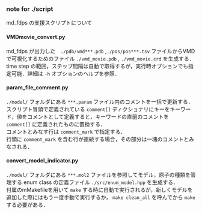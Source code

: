 ### note for ./script

md_fdps の支援スクリプトについて

#### VMDmovie_convert.py
md_fdps が出力した　`./pdb/vmd***.pdb` ,`./pos/pos***.tsv` ファイルからVMDで可視化するためのファイル `./vmd_movie.pdb` , `./vmd_movie.crd` を生成する．  
time step の範囲，ステップ間隔は自動で取得するが，実行時オプションでも指定可能．詳細は `-h` オプションのヘルプを参照．  


#### param_file_comment.py
`./model/` フォルダにある `***.param` ファイル内のコメントを一括で更新する．  
スクリプト冒頭で定義されている `comment[]` ディクショナリにキーをキーワード，値をコメントとして定義すると，キーワードの直前のコメントを　`comment[]` に定義されたものに置換する．  
コメントとみなす行は `comment_mark` で指定する．  
行頭に `comment_mark` を含む行が連続する場合，その部分は一塊のコメントとみなされる．

#### convert_model_indicator.py
`./model/` フォルダにある `***.mol2` ファイルを参照してモデル，原子の種類を管理する enum class の定義ファイル `./src/enum_model.hpp` を生成する．  
付属のmMakefileを用いて `make` する時に自動で実行されるが，新しくモデルを追加した際にはもう一度手動で実行するか， `make clean_all` を呼んでから `make` する必要がある．　　
